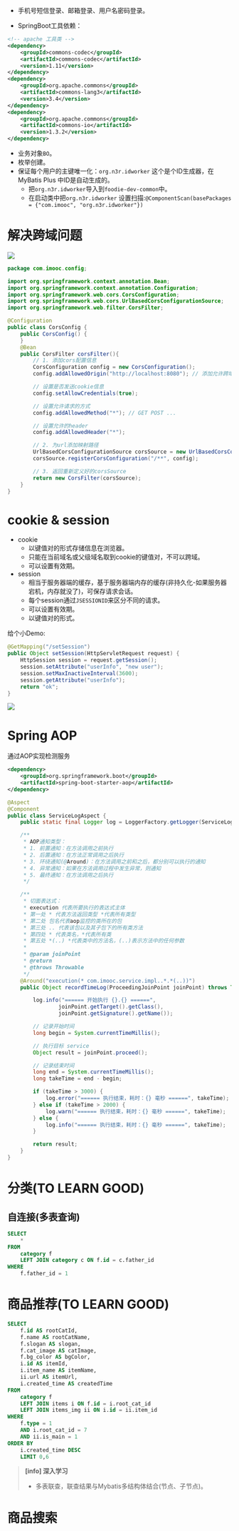 * 手机号短信登录、邮箱登录、用户名密码登录。

* SpringBoot工具依赖：

```xml
<!-- apache 工具类 -->
<dependency>
	<groupId>commons-codec</groupId>
	<artifactId>commons-codec</artifactId>
	<version>1.11</version>
</dependency>
<dependency>
	<groupId>org.apache.commons</groupId>
	<artifactId>commons-lang3</artifactId>
	<version>3.4</version>
</dependency>
<dependency>
	<groupId>org.apache.commons</groupId>
	<artifactId>commons-io</artifactId>
	<version>1.3.2</version>
</dependency>
```

* 业务对象`BO`。
* 枚举创建。
* 保证每个用户的主键唯一化：`org.n3r.idworker` 这个是个ID生成器，在MyBatis Plus 中ID是自动生成的。
	* 把`org.n3r.idworker`导入到`foodie-dev-common`中。
	* 在启动类中把`org.n3r.idworker` 设置扫描:`@ComponentScan(basePackages = {"com.imooc", "org.n3r.idworker"})` 


# 解决跨域问题

<img src="/assets/images/classOne/cp1/102.png">

```java
package com.imooc.config;

import org.springframework.context.annotation.Bean;
import org.springframework.context.annotation.Configuration;
import org.springframework.web.cors.CorsConfiguration;
import org.springframework.web.cors.UrlBasedCorsConfigurationSource;
import org.springframework.web.filter.CorsFilter;

@Configuration
public class CorsConfig {
    public CorsConfig() {
    }
    @Bean
    public CorsFilter corsFilter(){
        // 1. 添加cors配置信息
        CorsConfiguration config = new CorsConfiguration();
        config.addAllowedOrigin("http://localhost:8080"); // 添加允许跨域的域名

        // 设置是否发送cookie信息
        config.setAllowCredentials(true);

        // 设置允许请求的方式
        config.addAllowedMethod("*"); // GET POST ...

        // 设置允许的header
        config.addAllowedHeader("*");

        // 2. 为url添加映射路径
        UrlBasedCorsConfigurationSource corsSource = new UrlBasedCorsConfigurationSource();
        corsSource.registerCorsConfiguration("/**", config);

        // 3. 返回重新定义好的corsSource
        return new CorsFilter(corsSource);
    }
}
```

# cookie & session

* cookie
	* 以键值对的形式存储信息在浏览器。
	* 只能在当前域名或父级域名取到cookie的键值对，不可以跨域。
	* 可以设置有效期。
* session
	* 相当于服务器端的缓存，基于服务器端内存的缓存(非持久化-如果服务器宕机，内存就没了)，可保存请求会话。
	* 每个session通过`JSESSIONID`来区分不同的请求。
	* 可以设置有效期。
	* 以键值对的形式。

给个小Demo:

```java
@GetMapping("/setSession")
public Object setSession(HttpServletRequest request) {
    HttpSession session = request.getSession();
    session.setAttribute("userInfo", "new user");
    session.setMaxInactiveInterval(3600);
    session.getAttribute("userInfo");
    return "ok";
}
```

<img src="/assets/images/classOne/cp1/103.png">

# Spring AOP

通过AOP实现检测服务

```xml
<dependency>
    <groupId>org.springframework.boot</groupId>
    <artifactId>spring-boot-starter-aop</artifactId>
</dependency>
```

```java
@Aspect
@Component
public class ServiceLogAspect {
    public static final Logger log = LoggerFactory.getLogger(ServiceLogAspect.class);

    /**
     * AOP通知类型：
     * 1. 前置通知：在方法调用之前执行
     * 2. 后置通知：在方法正常调用之后执行
     * 3. 环绕通知(@Around)：在方法调用之前和之后，都分别可以执行的通知
     * 4. 异常通知：如果在方法调用过程中发生异常，则通知
     * 5. 最终通知：在方法调用之后执行
     */

    /**
     * 切面表达式：
     * execution 代表所要执行的表达式主体
     * 第一处 * 代表方法返回类型 *代表所有类型
     * 第二处 包名代表aop监控的类所在的包
     * 第三处 .. 代表该包以及其子包下的所有类方法
     * 第四处 * 代表类名，*代表所有类
     * 第五处 *(..) *代表类中的方法名，(..)表示方法中的任何参数
     *
     * @param joinPoint
     * @return
     * @throws Throwable
     */
    @Around("execution(* com.imooc.service.impl..*.*(..))")
    public Object recordTimeLog(ProceedingJoinPoint joinPoint) throws Throwable {

        log.info("====== 开始执行 {}.{} ======",
                joinPoint.getTarget().getClass(),
                joinPoint.getSignature().getName());

        // 记录开始时间
        long begin = System.currentTimeMillis();

        // 执行目标 service
        Object result = joinPoint.proceed();

        // 记录结束时间
        long end = System.currentTimeMillis();
        long takeTime = end - begin;

        if (takeTime > 3000) {
            log.error("====== 执行结束，耗时：{} 毫秒 ======", takeTime);
        } else if (takeTime > 2000) {
            log.warn("====== 执行结束，耗时：{} 毫秒 ======", takeTime);
        } else {
            log.info("====== 执行结束，耗时：{} 毫秒 ======", takeTime);
        }

        return result;
    }
}
```

# 分类(TO LEARN GOOD)

##  自连接(多表查询)

```sql
SELECT
    * 
FROM
    category f
    LEFT JOIN category c ON f.id = c.father_id 
WHERE
    f.father_id = 1
```

# 商品推荐(TO LEARN GOOD)

```sql
SELECT
    f.id AS rootCatId,
    f.name AS rootCatName,
    f.slogan AS slogan,
    f.cat_image AS catImage,
    f.bg_color AS bgColor,
    i.id AS itemId,
    i.item_name AS itemName,
    ii.url AS itemUrl,
    i.created_time AS createdTime 
FROM
    category f
    LEFT JOIN items i ON f.id = i.root_cat_id
    LEFT JOIN items_img ii ON i.id = ii.item_id 
WHERE
    f.type = 1 
    AND i.root_cat_id = 7 
    AND ii.is_main = 1 
ORDER BY
    i.created_time DESC 
    LIMIT 0,6
```

> **[info] 深入学习**
>
>* 多表联查，联查结果与Mybatis多结构体结合(节点、子节点)。


# 商品搜索

































































































